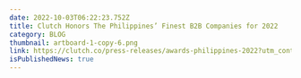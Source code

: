 ```yaml
---
date: 2022-10-03T06:22:23.752Z
title: Clutch Honors The Philippines’ Finest B2B Companies for 2022
category: BLOG
thumbnail: artboard-1-copy-6.png
link: https://clutch.co/press-releases/awards-philippines-2022?utm_content=221982544&utm_medium=social&utm_source=linkedin&hss_channel=lcp-2666211
isPublishedNews: true
---
```

